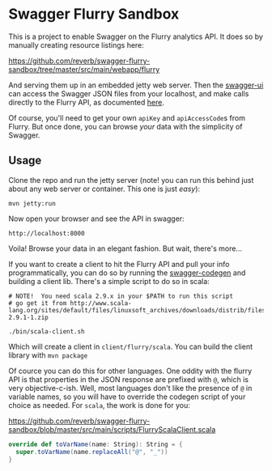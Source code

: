 Swagger Flurry Sandbox
==========

This is a project to enable Swagger on the Flurry analytics API.  It does so
by manually creating resource listings here:

https://github.com/reverb/swagger-flurry-sandbox/tree/master/src/main/webapp/flurry

And serving them up in an embedded jetty web server.  Then the [swagger-ui](https://github.com/wordnik/swagger-ui) can access the Swagger JSON files from your localhost, and make calls directly to the Flurry API, as documented [here](http://support.flurry.com/index.php?title=API_Usage).

Of course, you'll need to get your own `apiKey` and `apiAccessCode`s from Flurry.  But once done, you can browse _your_ data with the simplicity of Swagger.

Usage
-----

Clone the repo and run the jetty server (note!  you can run this behind just about any web server or container.  This one is just *easy*):

```
mvn jetty:run
```

Now open your browser and see the API in swagger:

```
http://localhost:8000
```

Voila!  Browse your data in an elegant fashion.  But wait, there's more...

If you want to create a client to hit the Flurry API and pull your info programmatically, you can do so by running the [swagger-codegen](https://github.com/wordnik/swagger-codegen) and building a client lib.  There's a simple script to do so in scala:

```
# NOTE!  You need scala 2.9.x in your $PATH to run this script
# go get it from http://www.scala-lang.org/sites/default/files/linuxsoft_archives/downloads/distrib/files/scala-2.9.1-1.zip

./bin/scala-client.sh
```

Which will create a client in `client/flurry/scala`.  You can build the client library with `mvn package`

Of cource you can do this for other languages.  One oddity with the flurry API is that properties in the JSON response are prefixed with `@`, which is very objective-c-ish.  Well, most languages don't like the presence of `@` in variable names, so you will have to override the codegen script of your choice as needed.  For `scala`, the work is done for you:

https://github.com/reverb/swagger-flurry-sandbox/blob/master/src/main/scripts/FlurryScalaClient.scala

```scala
override def toVarName(name: String): String = {
  super.toVarName(name.replaceAll("@", "_"))
}
```

